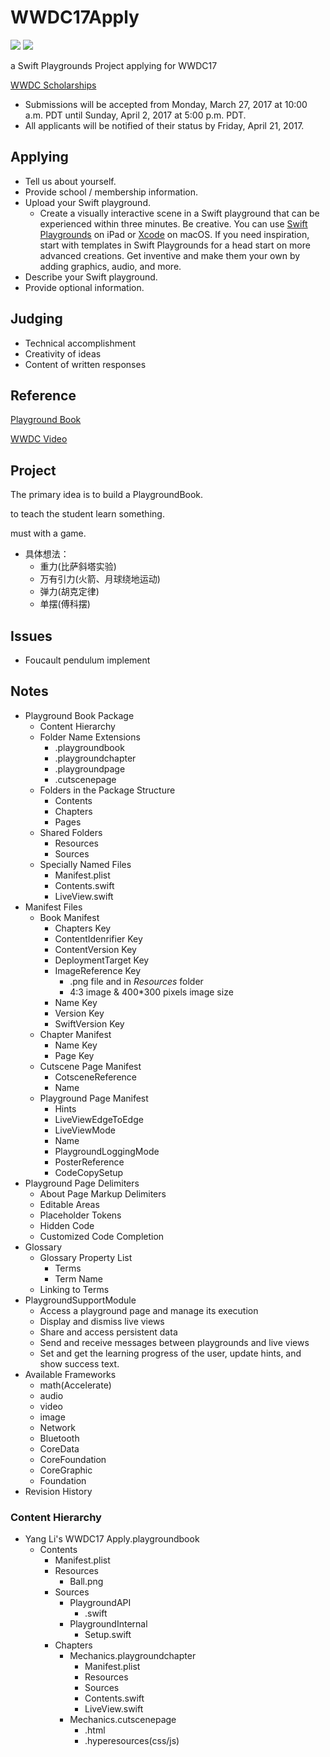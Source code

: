 # WWDC17Apply

![](https://img.shields.io/badge/iOS-10-brightgreen.svg) ![](https://img.shields.io/badge/Swift%20Playgrounds-1.0%20or%20later-orange.svg)

a Swift Playgrounds Project applying for WWDC17

[WWDC Scholarships](https://developer.apple.com/wwdc/scholarships/)

- Submissions will be accepted from Monday, March 27, 2017 at 10:00 a.m. PDT until Sunday, April 2, 2017 at 5:00 p.m. PDT. 
- All applicants will be notified of their status by Friday, April 21, 2017.



## Applying

- Tell us about yourself.
- Provide school / membership information.
- Upload your Swift playground.
  - Create a visually interactive scene in a Swift playground that can be experienced within three minutes. Be creative. You can use [Swift Playgrounds](https://itunes.apple.com/us/app/swift-playgrounds/id908519492?mt=8) on iPad or [Xcode](https://itunes.apple.com/us/app/xcode/id497799835?ls=1&mt=12) on macOS. If you need inspiration, start with templates in Swift Playgrounds for a head start on more advanced creations. Get inventive and make them your own by adding graphics, audio, and more.
- Describe your Swift playground.
- Provide optional information.



## Judging

- Technical accomplishment
- Creativity of ideas
- Content of written responses


## Reference

[Playground Book](https://developer.apple.com/library/prerelease/content/documentation/Xcode/Conceptual/swift_playgrounds_doc_format/index.html#//apple_ref/doc/uid/TP40017343-CH47-SW4)

[WWDC Video](https://developer.apple.com/videos/play/wwdc2016/408/)


## Project

The primary idea is to build a PlaygroundBook.

to teach the student learn something.

must with a game.

- 具体想法：
  - 重力(比萨斜塔实验)
  - 万有引力(火箭、月球绕地运动)
  - 弹力(胡克定律)
  - 单摆(傅科摆)

## Issues

- Foucault pendulum implement 

## Notes

- Playground Book Package
  - Content Hierarchy
  - Folder Name Extensions
    - .playgroundbook
    - .playgroundchapter
    - .playgroundpage
    - .cutscenepage
  - Folders in the Package Structure
    - Contents
    - Chapters
    - Pages
  - Shared Folders
    - Resources
    - Sources
  - Specially Named Files
    - Manifest.plist
    - Contents.swift
    - LiveView.swift
- Manifest Files
  - Book Manifest
    - Chapters Key
    - ContentIdenrifier Key
    - ContentVersion Key
    - DeploymentTarget Key
    - ImageReference Key
      - .png file and in *Resources* folder
      - 4:3 image & 400*300 pixels image size
    - Name Key
    - Version Key
    - SwiftVersion Key
  - Chapter Manifest
    - Name Key
    - Page Key
  - Cutscene Page Manifest
    - CotsceneReference
    - Name
  - Playground Page Manifest
    - Hints
    - LiveViewEdgeToEdge
    - LiveViewMode
    - Name
    - PlaygroundLoggingMode
    - PosterReference
    - CodeCopySetup
- Playground Page Delimiters
  - About Page Markup Delimiters
  - Editable Areas
  - Placeholder Tokens
  - Hidden Code
  - Customized Code Completion
- Glossary
  - Glossary Property List
    - Terms
    - Term Name
  - Linking to Terms
- PlaygroundSupportModule
  - Access a playground page and manage its execution
  - Display and dismiss live views
  - Share and access persistent data
  - Send and receive messages between playgrounds and live views
  - Set and get the learning progress of the user, update hints, and show success text.
- Available Frameworks
  - math(Accelerate)
  - audio
  - video
  - image
  - Network
  - Bluetooth
  - CoreData
  - CoreFoundation
  - CoreGraphic
  - Foundation
- Revision History

### Content Hierarchy

- Yang Li's WWDC17 Apply.playgroundbook
  - Contents
    - Manifest.plist
    - Resources
      - Ball.png
    - Sources
      - PlaygroundAPI
        - .swift
      - PlaygroundInternal
        - Setup.swift
    - Chapters
      - Mechanics.playgroundchapter
        - Manifest.plist
        - Resources
        - Sources
        - Contents.swift
        - LiveView.swift
      - Mechanics.cutscenepage
        - .html
        - .hyperesources(css/js)